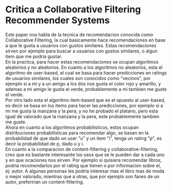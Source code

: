 # Critica a Collaborative Filtering Recommender Systems #

Este paper nos habla de la tecnica de recomendacion conocida como Collaborative Filtering, la cual basicamente hace recomendaciones en base a que le gusta a usuarios con gustos similares. Estas recomendaciones sirven por ejemplo para buscar a usuarios con gustos similares, o algun item que me podria gustar.  
En la practica, para hacer estas recomendaciones se ocupan algoritmos aleatorios y no aleatorios. En cuanto a los algoritmos no aleatorios, esta el algoritmo de user-based, el cual se basa para hacer predicciones en ratings de usuarios similares, los cuales son conocidos como "vecinos", por ejemplo si a mi y a un amigo a los dos nos gusta el color rojo y amarillo, y ademas a mi amigo le gusta el verde, probablemente a mi tambien me guste el verde.  
Por otro lado esta el algoritmo item-based que es el opuesto al user-based, es decir se basa en los items para hacer las predicciones, por ejemplo si a mi me gusta la manzana y la pera, y no he probado el platano, pero esta igual de valorado que la manzana y la pera, este probablemente tambien me guste.   
Ahora en cuanto a los algoritmos probabilisticos, estos ocupan distribuciones probabilisticas para recomendar algo, se basan en la probabilidad de que dado un user "u" y un item "i", tenga un rating "p", es decir la probabilidad de p, dado u y i.   
En cuanto a la comparacion de content-filtering y collaborative-filtering, creo que es bastante interesante los usos que se le pueden dar a cada uno y en que ocaciones nos sirven. Por ejemplo si quisiera recomendar libros, podria recomendarlos por el rating que tienen o por informacion sobre el, ej: autor. A algunas personas les podria interesar mas el libro mas de moda o mejor valorado, mientras que a otras, que por ejemplo son fanes de un autor, preferirian un content-filtering.